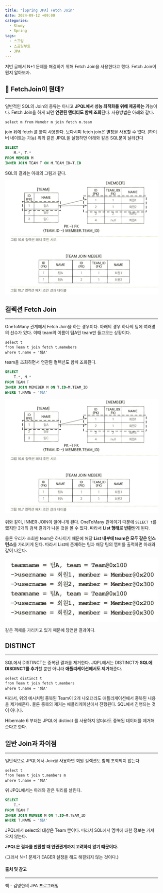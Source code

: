 ```yaml
---
title: "[Spring JPA] Fetch Join"
date: 2024-09-12 +09:00
categories:
  - Study
  - Spring
tags:
  - 스프링
  - 스프링부트
  - JPA
---
```

저번 글에서 N+1 문제를 해결하기 위해 Fetch Join을 사용한다고 했다. Fetch Join이 뭔지 알아보자.

## 🤔 FetchJoin이 뭔데?
---
일반적인 SQL의 Join의 종류는 아니고 **JPQL에서 성능 최적화를 위해 제공하는 기**능이다. Fetch Join을 하게 되면 **연관된 엔티티도 함께 조회**된다. 사용방법은 아래와 같다.

```
select m from Memebr m join fetch m.team
```

join 뒤에 fetch 를 붙여 사용한다. 보다시피 fetch join은 별칭을 사용할 수 없다. (하이버 네이트는 가능) 위와 같은 JPQL을 실행하면 아래와 같은 SQL문이 날라간다

```sql
SELECT
    M.*, T.*
FROM MEMBER M
INNER JOIN TEAM T ON M.TEAM_ID=T.ID
```

SQL의 결과는 아래의 그림과 같다.

![](images/2024-09-12-Spring-Fetch-Join-1.png)

## 컬렉션 Fetch Join
---
OneToMany 관계에서 Fetch Join을 하는 경우이다. 아래의 경우 하나의 팀에 여러명의 선수가 있다. 이때 team의 이름이 팀A인 team만 들고오는 상황이다.

```
select t
from Team t join fetch t.memebers
where t.name = '팀A'
```

team을 조회하면서 연관된 컬렉션도 함께 조회된다.

```sql
SELECT
    T.*, M.*
FROM TEAM T
INNER JOIN MEMEBER M ON T.ID=M.TEAM_ID
WHERE T.NAME = '팀A'
```

![](images/2024-09-12-Spring-Fetch-Join-1.png)

위와 같이, INNER JOIN이 일어나게 된다. OneToMany 관계이기 때문에 `SELECT t`를 했지만  2개의 검색 결과가 나온 것을 볼 수 있다. 따라서 **List 형태로 반환**받게 된다. 

물론 우리가 조회한 team은 하나이기 때문에 해당 **List 내부에 team은 모두 같은 인스턴스**를 가리키게 된다. 따라서 List에 존재하는 팀과 해당 팀의 멤버를 출력하면 아래와 같이 나온다.

![](images/2024-09-12-Spring-Fetch-Join-2.png)

같은 객체를 가리키고 있기 때문에 당연한 결과이다.

## DISTINCT
---
SQL에서 DISTINCT는 중복된 결과를 제거한다. JQPL에서는 DISTINCT가 **SQL에 DISDINCT를 추가**할 뿐만 아니라 **애플리케이션에서도 제거**해준다.

```
select distinct t
from Team t join fetch t.members
where t.name = '팀A'
```

따라서, 위의 예시처럼 중복된 Team이 2개 나오더라도 애플리케이션에서 중복된 내용을 제거해준다. 물론 중복의 제거는 애플리케이션에서 진행된다. SQL에서 진행되는 것이 아니다.

Hibernate 6 부터는 JPQL에 distinct 를 사용하지 않더라도 중복된 데이터를 제거해준다고 한다.

## 일반 Join과 차이점
---
일반적으로 JPQL에서 Join을 사용하면 회원 컬렉션도 함께 조회되지 않는다.

```
select t
from Team t join t.members m
where t.name = '팀A'
```

위 JPQL에서는 아래와 같은 쿼리를 날린다.

```sql
SELECT 
    T.*
FROM TEAM T
INNER JOIN MEMBER M ON T.ID=M.TEAM_ID
WHERE T.NAME = '팀A'
```

JPQL에서 select의 대상은 Team 뿐이다. 따라서 SQL에서 멤버에 대한 정보는 가져오지 않는다.

**JPQL은 결과를 반환할 때 연관관계까지 고려하지 않기 때문이다.**

(그래서 N+1 문제가 EAGER 설정을 해도 해결되지 않는 것이다.)

#### 출처 및 참고
---
책 - 김영한의 JPA 프로그래밍
